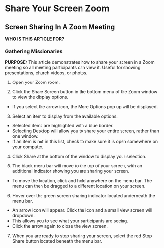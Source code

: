 # Share Your Screen Zoom

## Screen Sharing In A Zoom Meeting

**WHO IS THIS ARTICLE FOR?**

### Gathering Missionaries

**PURPOSE:** This article demonstrates how to share your screen in a Zoom meeting so all meeting participants can view it. Useful for showing presentations, church videos, or photos.

1. Open your Zoom room.

2. Click the Share Screen button in the bottom menu of the Zoom window to view the display options.
- If you select the arrow icon, the More Options pop up will be displayed.

3. Select an item to display from the available options.
- Selected items are highlighted with a blue border.
- Selecting Desktop will allow you to share your entire screen, rather than one window.
- If an item is not in this list, check to make sure it is open somewhere on your computer.

4. Click Share at the bottom of the window to display your selection.

5. The black menu bar will move to the top of your screen, with an additional indicator showing you are sharing your screen.
- To move the location, click and hold anywhere on the menu bar. The menu can then be dragged to a different location on your screen.

6. Hover over the green screen sharing indicator located underneath the menu bar.
- An arrow icon will appear. Click the icon and a small view screen will dropdown.
- This allows you to see what your participants are seeing.
- Click the arrow again to close the view screen.

7. When you are ready to stop sharing your screen, select the red Stop Share button located beneath the menu bar.

